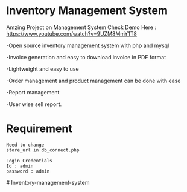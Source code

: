 # Inventory Management System
Amzing Project on Management System
Check Demo Here : https://www.youtube.com/watch?v=9UZM8MmY1T8

-Open source inventory management system with php and mysql

-Invoice generation and easy to download invoice in PDF format

-Lightweight and easy to use

-Order management and product management can be done with ease

-Report management

-User wise sell report.

# Requirement

```
Need to change
store_url in db_connect.php

Login Credentials
Id : admin
password : admin
```
#   I n v e n t o r y - m a n a g e m e n t - s y s t e m  
 